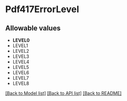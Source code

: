 # Pdf417ErrorLevel


## Allowable values

* **LEVEL0**
* LEVEL1
* LEVEL2
* LEVEL3
* LEVEL4
* LEVEL5
* LEVEL6
* LEVEL7
* LEVEL8

[[Back to Model list]](../../README.md#documentation-for-models) [[Back to API list]](../../README.md#documentation-for-api-endpoints) [[Back to README]](../../README.md)



